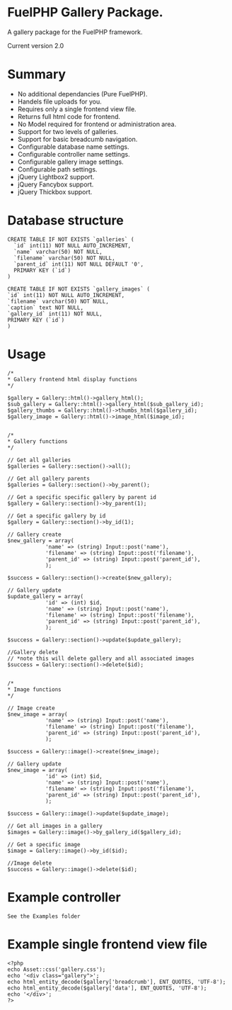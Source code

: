 # FuelPHP Gallery Package.

A gallery package for the FuelPHP framework.

Current version 2.0

# Summary

* No additional dependancies (Pure FuelPHP).
* Handels file uploads for you.
* Requires only a single frontend view file.
* Returns full html code for frontend.
* No Model required for frontend or administration area.
* Support for two levels of galleries.
* Support for basic breadcumb navigation.
* Configurable database name settings.
* Configurable controller name settings.
* Configurable gallery image settings.
* Configurable path settings.
* jQuery Lightbox2 support. 
* jQuery Fancybox support.
* jQuery Thickbox support.

# Database structure

	CREATE TABLE IF NOT EXISTS `galleries` (
	  `id` int(11) NOT NULL AUTO_INCREMENT,
	  `name` varchar(50) NOT NULL,
	  `filename` varchar(50) NOT NULL,
	  `parent_id` int(11) NOT NULL DEFAULT '0',
	  PRIMARY KEY (`id`)
	)

	CREATE TABLE IF NOT EXISTS `gallery_images` (
  	`id` int(11) NOT NULL AUTO_INCREMENT,
  	`filename` varchar(50) NOT NULL,
  	`caption` text NOT NULL,
  	`gallery_id` int(11) NOT NULL,
  	PRIMARY KEY (`id`)
	)

# Usage

	/*
	* Gallery frontend html display functions
	*/

	$gallery = Gallery::html()->gallery_html();
	$sub_gallery = Gallery::html()->gallery_html($sub_gallery_id);
	$gallery_thumbs = Gallery::html()->thumbs_html($gallery_id);
	$gallery_image = Gallery::html()->image_html($image_id);


	/*
	* Gallery functions
	*/

	// Get all galleries
	$galleries = Gallery::section()->all();

	// Get all gallery parents
	$galleries = Gallery::section()->by_parent();

	// Get a specific specific gallery by parent id
	$gallery = Gallery::section()->by_parent(1);

	// Get a specific gallery by id
	$gallery = Gallery::section()->by_id(1);
	
	// Gallery create
	$new_gallery = array(
				'name' => (string) Input::post('name'),
				'filename' => (string) Input::post('filename'),
				'parent_id' => (string) Input::post('parent_id'),
				);

	$success = Gallery::section()->create($new_gallery);	

	// Gallery update
	$update_gallery = array(
				'id' => (int) $id,
				'name' => (string) Input::post('name'),
				'filename' => (string) Input::post('filename'),
				'parent_id' => (string) Input::post('parent_id'),
				);

	$success = Gallery::section()->update($update_gallery);

	//Gallery delete
	// *note this will delete gallery and all associated images
	$success = Gallery::section()->delete($id);


	/*
	* Image functions
	*/

	// Image create
	$new_image = array(
				'name' => (string) Input::post('name'),
				'filename' => (string) Input::post('filename'),
				'parent_id' => (string) Input::post('parent_id'),
				);

	$success = Gallery::image()->create($new_image);	

	// Gallery update
	$new_image = array(
				'id' => (int) $id,
				'name' => (string) Input::post('name'),
				'filename' => (string) Input::post('filename'),
				'parent_id' => (string) Input::post('parent_id'),
				);

	$success = Gallery::image()->update($update_image);

	// Get all images in a gallery
	$images = Gallery::image()->by_gallery_id($gallery_id);

	// Get a specific image
	$image = Gallery::image()->by_id($id);

	//Image delete	
	$success = Gallery::image()->delete($id);
	
# Example controller

    See the Examples folder

# Example single frontend view file 
   
    <?php
	echo Asset::css('gallery.css');
	echo '<div class="gallery">';
	echo html_entity_decode($gallery['breadcrumb'], ENT_QUOTES, 'UTF-8');
	echo html_entity_decode($gallery['data'], ENT_QUOTES, 'UTF-8');
	echo '</div>';
	?>